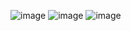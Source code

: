 ![image](https://github-readme-stats.vercel.app/api?username=Nyxun&&show_icons=true&title_color=ffffff&icon_color=bb2acf&text_color=daf7dc&bg_color=151515)
![image](https://camo.githubusercontent.com/196535315d84a11637aad9780fbd032a7e6b140d80492b3a880869e692b53225/68747470733a2f2f6769746875622d726561646d652d73746174732e76657263656c2e6170702f6170692f77616b6174696d653f757365726e616d653d4e6f7450756e63686e6f78267468656d653d6a6f6c6c79)
![image](https://camo.githubusercontent.com/0803b1aa83cf4fcaa335a41c9fe8271a9500d8b151dc4d37f68129ba09896424/68747470733a2f2f61637469766974792d67726170682e6865726f6b756170702e636f6d2f67726170683f757365726e616d653d6e6f7470756e63686e6f78)
